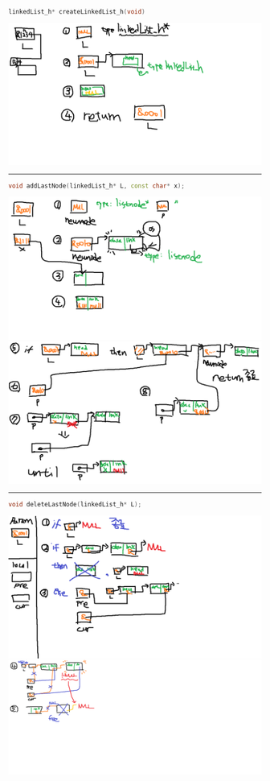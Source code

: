 ```cpp
linkedList_h* createLinkedList_h(void)
```
![img](assets/createLinkedList_h.PNG)

---

```cpp
void addLastNode(linkedList_h* L, const char* x);
```
![img](assets/addLastNode_1.PNG)
![img](assets/addLastNode_2.PNG)

---

```cpp
void deleteLastNode(linkedList_h* L);
```
![img](assets/deleteLastNode_1.PNG)
![img](assets/deleteLastNode_2.PNG)